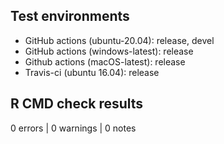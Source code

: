 
## Test environments
* GitHub actions (ubuntu-20.04): release, devel
* GitHub actions (windows-latest): release
* Github actions (macOS-latest): release
* Travis-ci (ubuntu 16.04): release

## R CMD check results

0 errors | 0 warnings | 0 notes

